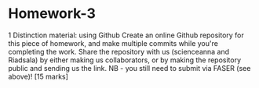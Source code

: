 # Homework-3

1 Distinction material: using Github
Create an online Github repository for this piece of homework, and make multiple commits while you're completing the work. Share the repository with us
(scienceanna and Riadsala) by either making us collaborators, or by making
the repository public and sending us the link. NB - you still need to submit via
FASER (see above)! [15 marks]
